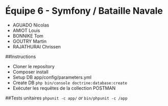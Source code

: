 # Équipe 6 - Symfony / Bataille Navale
- AGUADO Nicolas
- AMIOT Louis
- BONNIKE Tom
- GOUTRY Martin
- RAJATHURAI Chrissen

##Instructions
- Cloner le repository
- Composer install
- Setup DB app/config/parameters.yml
- Create DB `php bin/console doctrine:database:create`
- Exécuter les requêtes de la collection POSTMAN

##Tests unitaires
`phpunit -c app/` *or* `bin/phpunit -c /app`